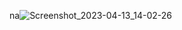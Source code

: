 na![Screenshot_2023-04-13_14-02-26](https://user-images.githubusercontent.com/29405747/231847951-b7d287c3-d150-474c-bae5-39d8f8f548d8.png)
